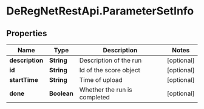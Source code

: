 # DeRegNetRestApi.ParameterSetInfo

## Properties
Name | Type | Description | Notes
------------ | ------------- | ------------- | -------------
**description** | **String** | Description of the run | [optional] 
**id** | **String** | Id of the score object | [optional] 
**startTime** | **String** | Time of upload | [optional] 
**done** | **Boolean** | Whether the run is completed | [optional] 


